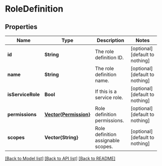 # RoleDefinition


## Properties
Name | Type | Description | Notes
------------ | ------------- | ------------- | -------------
**id** | **String** | The role definition ID. | [optional] [default to nothing]
**name** | **String** | The role definition name. | [optional] [default to nothing]
**isServiceRole** | **Bool** | If this is a service role. | [optional] [default to nothing]
**permissions** | [**Vector{Permission}**](Permission.md) | Role definition permissions. | [optional] [default to nothing]
**scopes** | **Vector{String}** | Role definition assignable scopes. | [optional] [default to nothing]


[[Back to Model list]](../README.md#models) [[Back to API list]](../README.md#api-endpoints) [[Back to README]](../README.md)


